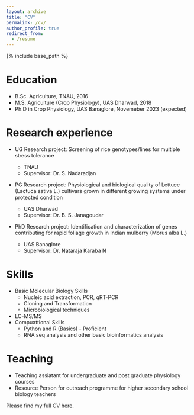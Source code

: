 ```yaml
---
layout: archive
title: "CV"
permalink: /cv/
author_profile: true
redirect_from:
  - /resume
---
```


{% include base_path %}

Education
======
* B.Sc. Agriculture, TNAU, 2016
* M.S. Agriculture (Crop Physiology), UAS Dharwad, 2018
* Ph.D in Crop Physiology, UAS Banaglore, Novemeber 2023 (expected)

Research experience
======
* UG Research project: Screening of rice genotypes/lines for multiple stress
tolerance
  * TNAU
  * Supervisor: Dr. S. Nadaradjan

* PG Research project:  Physiological and biological quality of Lettuce (Lactuca sativa
L.) cultivars grown in different growing systems under protected condition
  * UAS Dharwad
  * Supervisor: Dr. B. S. Janagoudar

* PhD Research project:  Identification and characterization of genes contributing for
rapid foliage growth in Indian mulberry (Morus alba L.)
  * UAS Banaglore
  * Supervisor: Dr. Nataraja Karaba N
  
Skills
======
* Basic Molecular Biology Skills
  * Nucleic acid extraction, PCR, qRT-PCR
  * Cloning and Transformation
  * Microbiological techniques
* LC-MS/MS
* Compuattional Skills
  * Python and R (Basics) - Proficient
  * RNA seq analysis and other basic
bioinformatics analysis
  
Teaching
======
* Teaching assiatant for undergraduate and post graduate physiology courses
* Resource Person for outreach programme for higher secondary school biology teachers

Please find my full CV [here](files/CV_tinu.pdf).
